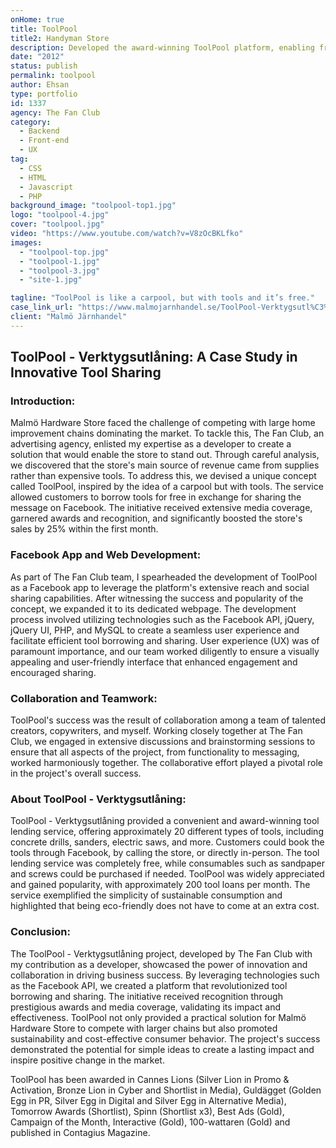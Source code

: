 ```yaml
---
onHome: true
title: ToolPool
title2: Handyman Store
description: Developed the award-winning ToolPool platform, enabling free tool lending via Facebook and a dedicated website to boost Malmö Hardware Store's sales by 25%.
date: "2012"
status: publish
permalink: toolpool
author: Ehsan
type: portfolio
id: 1337
agency: The Fan Club
category:
  - Backend
  - Front-end
  - UX
tag:
  - CSS
  - HTML
  - Javascript
  - PHP
background_image: "toolpool-top1.jpg"
logo: "toolpool-4.jpg"
cover: "toolpool.jpg"
video: "https://www.youtube.com/watch?v=V8zOcBKLfko"
images:
  - "toolpool-top.jpg"
  - "toolpool-1.jpg"
  - "toolpool-3.jpg"
  - "site-1.jpg"

tagline: "ToolPool is like a carpool, but with tools and it’s free."
case_link_url: "https://www.malmojarnhandel.se/ToolPool-Verktygsutl%C3%A5ning"
client: "Malmö Järnhandel"
---
```


<h2>ToolPool - Verktygsutlåning: A Case Study in Innovative Tool Sharing</h2>

  <h3>Introduction:</h3>
  <p>
    Malmö Hardware Store faced the challenge of competing with large home improvement chains dominating the market. To tackle this, The Fan Club, an advertising agency, enlisted my expertise as a developer to create a solution that would enable the store to stand out. Through careful analysis, we discovered that the store's main source of revenue came from supplies rather than expensive tools. To address this, we devised a unique concept called ToolPool, inspired by the idea of a carpool but with tools. The service allowed customers to borrow tools for free in exchange for sharing the message on Facebook. The initiative received extensive media coverage, garnered awards and recognition, and significantly boosted the store's sales by 25% within the first month.
  </p>

  <h3>Facebook App and Web Development:</h3>
  <p>
    As part of The Fan Club team, I spearheaded the development of ToolPool as a Facebook app to leverage the platform's extensive reach and social sharing capabilities. After witnessing the success and popularity of the concept, we expanded it to its dedicated webpage. The development process involved utilizing technologies such as the Facebook API, jQuery, jQuery UI, PHP, and MySQL to create a seamless user experience and facilitate efficient tool borrowing and sharing. User experience (UX) was of paramount importance, and our team worked diligently to ensure a visually appealing and user-friendly interface that enhanced engagement and encouraged sharing.
  </p>

  <h3>Collaboration and Teamwork:</h3>
  <p>
    ToolPool's success was the result of collaboration among a team of talented creators, copywriters, and myself. Working closely together at The Fan Club, we engaged in extensive discussions and brainstorming sessions to ensure that all aspects of the project, from functionality to messaging, worked harmoniously together. The collaborative effort played a pivotal role in the project's overall success.
  </p>

  <h3>About ToolPool - Verktygsutlåning:</h3>
  <p>
    ToolPool - Verktygsutlåning provided a convenient and award-winning tool lending service, offering approximately 20 different types of tools, including concrete drills, sanders, electric saws, and more. Customers could book the tools through Facebook, by calling the store, or directly in-person. The tool lending service was completely free, while consumables such as sandpaper and screws could be purchased if needed. ToolPool was widely appreciated and gained popularity, with approximately 200 tool loans per month. The service exemplified the simplicity of sustainable consumption and highlighted that being eco-friendly does not have to come at an extra cost.
  </p>

  <h3>Conclusion:</h3>
  <p>
    The ToolPool - Verktygsutlåning project, developed by The Fan Club with my contribution as a developer, showcased the power of innovation and collaboration in driving business success. By leveraging technologies such as the Facebook API, we created a platform that revolutionized tool borrowing and sharing. The initiative received recognition through prestigious awards and media coverage, validating its impact and effectiveness. ToolPool not only provided a practical solution for Malmö Hardware Store to compete with larger chains but also promoted sustainability and cost-effective consumer behavior. The project's success demonstrated the potential for simple ideas to create a lasting impact and inspire positive change in the market.
  </p>

ToolPool has been awarded in Cannes Lions (Silver Lion in Promo &amp; Activation, Bronze Lion in Cyber and Shortlist in Media), Guldägget (Golden Egg in PR, Silver Egg in Digital and Silver Egg in Alternative Media), Tomorrow Awards (Shortlist), Spinn (Shortlist x3), Best Ads (Gold), Campaign of the Month, Interactive (Gold), 100-wattaren (Gold) and published in Contagius Magazine.

 </p>
